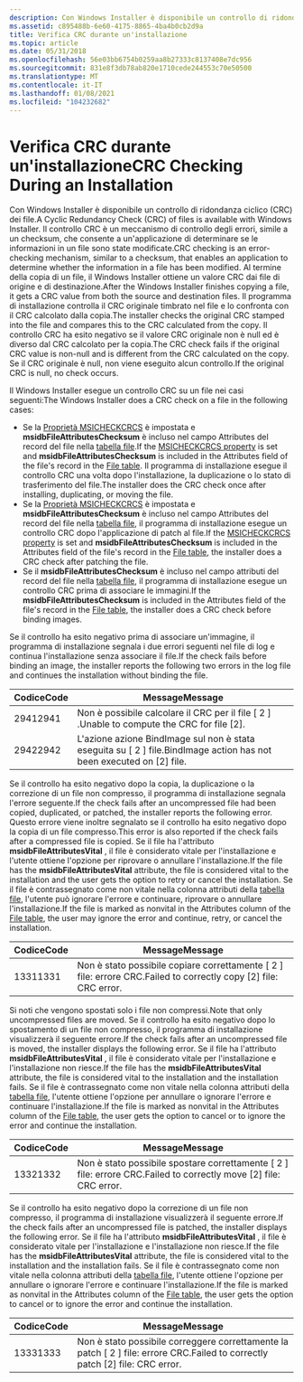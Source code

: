 ```yaml
---
description: Con Windows Installer è disponibile un controllo di ridondanza ciclico (CRC) dei file.
ms.assetid: c895488b-6e60-4175-8865-4ba4b0cb2d9a
title: Verifica CRC durante un'installazione
ms.topic: article
ms.date: 05/31/2018
ms.openlocfilehash: 56e03bb6754b0259aa8b27333c8137408e7dc956
ms.sourcegitcommit: 831e8f3db78ab820e1710cede244553c70e50500
ms.translationtype: MT
ms.contentlocale: it-IT
ms.lasthandoff: 01/08/2021
ms.locfileid: "104232682"
---
```

# <a name="crc-checking-during-an-installation"></a><span data-ttu-id="891ff-103">Verifica CRC durante un'installazione</span><span class="sxs-lookup"><span data-stu-id="891ff-103">CRC Checking During an Installation</span></span>

<span data-ttu-id="891ff-104">Con Windows Installer è disponibile un controllo di ridondanza ciclico (CRC) dei file.</span><span class="sxs-lookup"><span data-stu-id="891ff-104">A Cyclic Redundancy Check (CRC) of files is available with Windows Installer.</span></span> <span data-ttu-id="891ff-105">Il controllo CRC è un meccanismo di controllo degli errori, simile a un checksum, che consente a un'applicazione di determinare se le informazioni in un file sono state modificate.</span><span class="sxs-lookup"><span data-stu-id="891ff-105">CRC checking is an error-checking mechanism, similar to a checksum, that enables an application to determine whether the information in a file has been modified.</span></span> <span data-ttu-id="891ff-106">Al termine della copia di un file, il Windows Installer ottiene un valore CRC dai file di origine e di destinazione.</span><span class="sxs-lookup"><span data-stu-id="891ff-106">After the Windows Installer finishes copying a file, it gets a CRC value from both the source and destination files.</span></span> <span data-ttu-id="891ff-107">Il programma di installazione controlla il CRC originale timbrato nel file e lo confronta con il CRC calcolato dalla copia.</span><span class="sxs-lookup"><span data-stu-id="891ff-107">The installer checks the original CRC stamped into the file and compares this to the CRC calculated from the copy.</span></span> <span data-ttu-id="891ff-108">Il controllo CRC ha esito negativo se il valore CRC originale non è null ed è diverso dal CRC calcolato per la copia.</span><span class="sxs-lookup"><span data-stu-id="891ff-108">The CRC check fails if the original CRC value is non-null and is different from the CRC calculated on the copy.</span></span> <span data-ttu-id="891ff-109">Se il CRC originale è null, non viene eseguito alcun controllo.</span><span class="sxs-lookup"><span data-stu-id="891ff-109">If the original CRC is null, no check occurs.</span></span>

<span data-ttu-id="891ff-110">Il Windows Installer esegue un controllo CRC su un file nei casi seguenti:</span><span class="sxs-lookup"><span data-stu-id="891ff-110">The Windows Installer does a CRC check on a file in the following cases:</span></span>

-   <span data-ttu-id="891ff-111">Se la [Proprietà MSICHECKCRCS](msicheckcrcs.md) è impostata e **msidbFileAttributesChecksum** è incluso nel campo Attributes del record del file nella [tabella file](file-table.md).</span><span class="sxs-lookup"><span data-stu-id="891ff-111">If the [MSICHECKCRCS property](msicheckcrcs.md) is set and **msidbFileAttributesChecksum** is included in the Attributes field of the file's record in the [File table](file-table.md).</span></span> <span data-ttu-id="891ff-112">Il programma di installazione esegue il controllo CRC una volta dopo l'installazione, la duplicazione o lo stato di trasferimento del file.</span><span class="sxs-lookup"><span data-stu-id="891ff-112">The installer does the CRC check once after installing, duplicating, or moving the file.</span></span>
-   <span data-ttu-id="891ff-113">Se la [Proprietà MSICHECKCRCS](msicheckcrcs.md) è impostata e **msidbFileAttributesChecksum** è incluso nel campo Attributes del record del file nella [tabella file](file-table.md), il programma di installazione esegue un controllo CRC dopo l'applicazione di patch al file.</span><span class="sxs-lookup"><span data-stu-id="891ff-113">If the [MSICHECKCRCS property](msicheckcrcs.md) is set and **msidbFileAttributesChecksum** is included in the Attributes field of the file's record in the [File table](file-table.md), the installer does a CRC check after patching the file.</span></span>
-   <span data-ttu-id="891ff-114">Se il **msidbFileAttributesChecksum** è incluso nel campo attributi del record del file nella [tabella file](file-table.md), il programma di installazione esegue un controllo CRC prima di associare le immagini.</span><span class="sxs-lookup"><span data-stu-id="891ff-114">If the **msidbFileAttributesChecksum** is included in the Attributes field of the file's record in the [File table](file-table.md), the installer does a CRC check before binding images.</span></span>

<span data-ttu-id="891ff-115">Se il controllo ha esito negativo prima di associare un'immagine, il programma di installazione segnala i due errori seguenti nel file di log e continua l'installazione senza associare il file.</span><span class="sxs-lookup"><span data-stu-id="891ff-115">If the check fails before binding an image, the installer reports the following two errors in the log file and continues the installation without binding the file.</span></span>



| <span data-ttu-id="891ff-116">Codice</span><span class="sxs-lookup"><span data-stu-id="891ff-116">Code</span></span> | <span data-ttu-id="891ff-117">Message</span><span class="sxs-lookup"><span data-stu-id="891ff-117">Message</span></span>                                               |
|------|-------------------------------------------------------|
| <span data-ttu-id="891ff-118">2941</span><span class="sxs-lookup"><span data-stu-id="891ff-118">2941</span></span> | <span data-ttu-id="891ff-119">Non è possibile calcolare il CRC per il file \[ 2 \] .</span><span class="sxs-lookup"><span data-stu-id="891ff-119">Unable to compute the CRC for file \[2\].</span></span>             |
| <span data-ttu-id="891ff-120">2942</span><span class="sxs-lookup"><span data-stu-id="891ff-120">2942</span></span> | <span data-ttu-id="891ff-121">L'azione azione BindImage sul non è stata eseguita su \[ 2 \] file.</span><span class="sxs-lookup"><span data-stu-id="891ff-121">BindImage action has not been executed on \[2\] file.</span></span> |



 

<span data-ttu-id="891ff-122">Se il controllo ha esito negativo dopo la copia, la duplicazione o la correzione di un file non compresso, il programma di installazione segnala l'errore seguente.</span><span class="sxs-lookup"><span data-stu-id="891ff-122">If the check fails after an uncompressed file had been copied, duplicated, or patched, the installer reports the following error.</span></span> <span data-ttu-id="891ff-123">Questo errore viene inoltre segnalato se il controllo ha esito negativo dopo la copia di un file compresso.</span><span class="sxs-lookup"><span data-stu-id="891ff-123">This error is also reported if the check fails after a compressed file is copied.</span></span> <span data-ttu-id="891ff-124">Se il file ha l'attributo **msidbFileAttributesVital** , il file è considerato vitale per l'installazione e l'utente ottiene l'opzione per riprovare o annullare l'installazione.</span><span class="sxs-lookup"><span data-stu-id="891ff-124">If the file has the **msidbFileAttributesVital** attribute, the file is considered vital to the installation and the user gets the option to retry or cancel the installation.</span></span> <span data-ttu-id="891ff-125">Se il file è contrassegnato come non vitale nella colonna attributi della [tabella file](file-table.md), l'utente può ignorare l'errore e continuare, riprovare o annullare l'installazione.</span><span class="sxs-lookup"><span data-stu-id="891ff-125">If the file is marked as nonvital in the Attributes column of the [File table](file-table.md), the user may ignore the error and continue, retry, or cancel the installation.</span></span>



| <span data-ttu-id="891ff-126">Codice</span><span class="sxs-lookup"><span data-stu-id="891ff-126">Code</span></span> | <span data-ttu-id="891ff-127">Message</span><span class="sxs-lookup"><span data-stu-id="891ff-127">Message</span></span>                                         |
|------|-------------------------------------------------|
| <span data-ttu-id="891ff-128">1331</span><span class="sxs-lookup"><span data-stu-id="891ff-128">1331</span></span> | <span data-ttu-id="891ff-129">Non è stato possibile copiare correttamente \[ 2 \] file: errore CRC.</span><span class="sxs-lookup"><span data-stu-id="891ff-129">Failed to correctly copy \[2\] file: CRC error.</span></span> |



 

<span data-ttu-id="891ff-130">Si noti che vengono spostati solo i file non compressi.</span><span class="sxs-lookup"><span data-stu-id="891ff-130">Note that only uncompressed files are moved.</span></span> <span data-ttu-id="891ff-131">Se il controllo ha esito negativo dopo lo spostamento di un file non compresso, il programma di installazione visualizzerà il seguente errore.</span><span class="sxs-lookup"><span data-stu-id="891ff-131">If the check fails after an uncompressed file is moved, the installer displays the following error.</span></span> <span data-ttu-id="891ff-132">Se il file ha l'attributo **msidbFileAttributesVital** , il file è considerato vitale per l'installazione e l'installazione non riesce.</span><span class="sxs-lookup"><span data-stu-id="891ff-132">If the file has the **msidbFileAttributesVital** attribute, the file is considered vital to the installation and the installation fails.</span></span> <span data-ttu-id="891ff-133">Se il file è contrassegnato come non vitale nella colonna attributi della [tabella file](file-table.md), l'utente ottiene l'opzione per annullare o ignorare l'errore e continuare l'installazione.</span><span class="sxs-lookup"><span data-stu-id="891ff-133">If the file is marked as nonvital in the Attributes column of the [File table](file-table.md), the user gets the option to cancel or to ignore the error and continue the installation.</span></span>



| <span data-ttu-id="891ff-134">Codice</span><span class="sxs-lookup"><span data-stu-id="891ff-134">Code</span></span> | <span data-ttu-id="891ff-135">Message</span><span class="sxs-lookup"><span data-stu-id="891ff-135">Message</span></span>                                         |
|------|-------------------------------------------------|
| <span data-ttu-id="891ff-136">1332</span><span class="sxs-lookup"><span data-stu-id="891ff-136">1332</span></span> | <span data-ttu-id="891ff-137">Non è stato possibile spostare correttamente \[ 2 \] file: errore CRC.</span><span class="sxs-lookup"><span data-stu-id="891ff-137">Failed to correctly move \[2\] file: CRC error.</span></span> |



 

<span data-ttu-id="891ff-138">Se il controllo ha esito negativo dopo la correzione di un file non compresso, il programma di installazione visualizzerà il seguente errore.</span><span class="sxs-lookup"><span data-stu-id="891ff-138">If the check fails after an uncompressed file is patched, the installer displays the following error.</span></span> <span data-ttu-id="891ff-139">Se il file ha l'attributo **msidbFileAttributesVital** , il file è considerato vitale per l'installazione e l'installazione non riesce.</span><span class="sxs-lookup"><span data-stu-id="891ff-139">If the file has the **msidbFileAttributesVital** attribute, the file is considered vital to the installation and the installation fails.</span></span> <span data-ttu-id="891ff-140">Se il file è contrassegnato come non vitale nella colonna attributi della [tabella file](file-table.md), l'utente ottiene l'opzione per annullare o ignorare l'errore e continuare l'installazione.</span><span class="sxs-lookup"><span data-stu-id="891ff-140">If the file is marked as nonvital in the Attributes column of the [File table](file-table.md), the user gets the option to cancel or to ignore the error and continue the installation.</span></span>



| <span data-ttu-id="891ff-141">Codice</span><span class="sxs-lookup"><span data-stu-id="891ff-141">Code</span></span> | <span data-ttu-id="891ff-142">Message</span><span class="sxs-lookup"><span data-stu-id="891ff-142">Message</span></span>                                          |
|------|--------------------------------------------------|
| <span data-ttu-id="891ff-143">1333</span><span class="sxs-lookup"><span data-stu-id="891ff-143">1333</span></span> | <span data-ttu-id="891ff-144">Non è stato possibile correggere correttamente la patch \[ 2 \] file: errore CRC.</span><span class="sxs-lookup"><span data-stu-id="891ff-144">Failed to correctly patch \[2\] file: CRC error.</span></span> |



 

 

 



